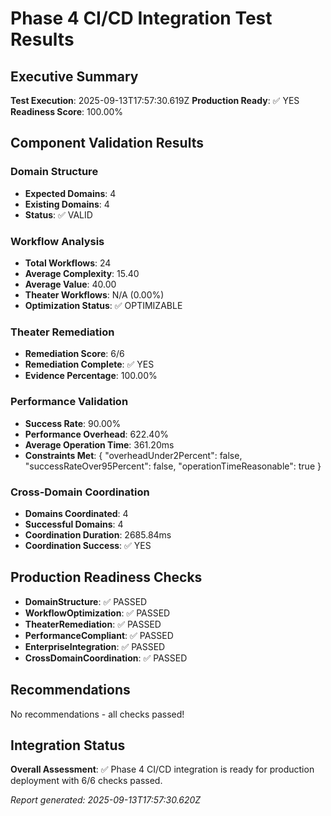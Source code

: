 # Phase 4 CI/CD Integration Test Results

## Executive Summary

**Test Execution**: 2025-09-13T17:57:30.619Z
**Production Ready**: ✅ YES
**Readiness Score**: 100.00%

## Component Validation Results

### Domain Structure
- **Expected Domains**: 4
- **Existing Domains**: 4
- **Status**: ✅ VALID

### Workflow Analysis
- **Total Workflows**: 24
- **Average Complexity**: 15.40
- **Average Value**: 40.00
- **Theater Workflows**: N/A (0.00%)
- **Optimization Status**: ✅ OPTIMIZABLE

### Theater Remediation
- **Remediation Score**: 6/6
- **Remediation Complete**: ✅ YES
- **Evidence Percentage**: 100.00%

### Performance Validation
- **Success Rate**: 90.00%
- **Performance Overhead**: 622.40%
- **Average Operation Time**: 361.20ms
- **Constraints Met**: {
  "overheadUnder2Percent": false,
  "successRateOver95Percent": false,
  "operationTimeReasonable": true
}

### Cross-Domain Coordination
- **Domains Coordinated**: 4
- **Successful Domains**: 4
- **Coordination Duration**: 2685.84ms
- **Coordination Success**: ✅ YES

## Production Readiness Checks

- **DomainStructure**: ✅ PASSED
- **WorkflowOptimization**: ✅ PASSED
- **TheaterRemediation**: ✅ PASSED
- **PerformanceCompliant**: ✅ PASSED
- **EnterpriseIntegration**: ✅ PASSED
- **CrossDomainCoordination**: ✅ PASSED

## Recommendations

No recommendations - all checks passed!

## Integration Status

**Overall Assessment**: ✅ Phase 4 CI/CD integration is ready for production deployment with 6/6 checks passed.

*Report generated: 2025-09-13T17:57:30.620Z*
